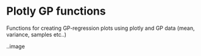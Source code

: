 # Plotly GP functions
Functions for creating GP-regression plots using plotly and GP data (mean, variance, samples etc..)


..image
